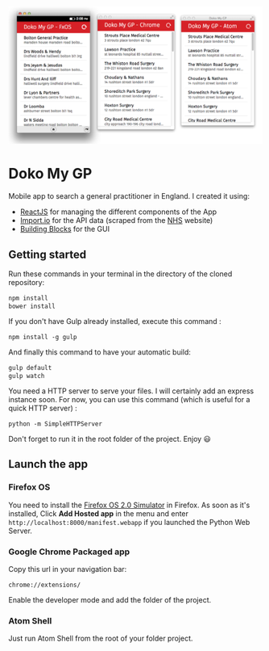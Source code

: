 ![Doko My GP](screenshot-multi.png "Doko My GP")

# Doko My GP

Mobile app to search a general practitioner in England.
I created it using:
- [ReactJS](http://facebook.github.io/react/) for managing the different components of the App
- [Import.io](https://import.io/) for the API data (scraped from the [NHS](http://www.nhs.uk/) website)
- [Building Blocks](http://buildingfirefoxos.com/) for the GUI


## Getting started
Run these commands in your terminal in the directory of the cloned repository:

```
npm install
bower install
```

If you don't have Gulp already installed, execute this command :
```
npm install -g gulp
```

And finally this command to have your automatic build:
```
gulp default
gulp watch
```

You need a HTTP server to serve your files. I will certainly add an express instance soon. For now, you can use this command (which is useful for a quick HTTP server) :
```
python -m SimpleHTTPServer
```

Don't forget to run it in the root folder of the project. Enjoy :smiley:


## Launch the app

### Firefox OS

You need to install the [Firefox OS 2.0 Simulator](ftp://ftp.eu.mozilla.org/pub/labs/fxos-simulator/index.html) in Firefox. As soon as it's installed, Click **Add Hosted app** in the menu and enter ```http://localhost:8000/manifest.webapp``` if you launched the Python Web Server.

### Google Chrome Packaged app
Copy this url in your navigation bar:

```
chrome://extensions/
```

Enable the developer mode and add the folder of the project.

### Atom Shell
Just run Atom Shell from the root of your folder project.
